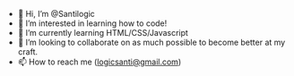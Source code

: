 - 👋 Hi, I’m @Santilogic
- 👀 I’m interested in learning how to code!
- 🌱 I’m currently learning HTML/CSS/Javascript
- 💞️ I’m looking to collaborate on as much possible to become better at my craft. 
- 📫 How to reach me (logicsanti@gmail.com) 

<!---
Santilogic/Santilogic is a ✨ special ✨ repository because its `README.md` (this file) appears on your GitHub profile.
You can click the Preview link to take a look at your changes.
--->

